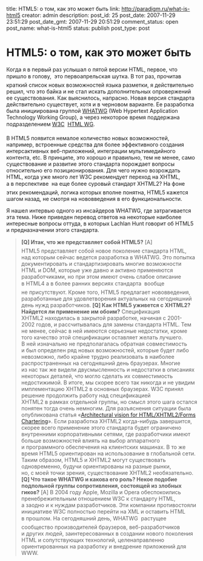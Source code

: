 title: HTML5: о том, как это может быть
link: http://paradigm.ru/what-is-html5
creator: admin
description: 
post_id: 25
post_date: 2007-11-29 23:51:29
post_date_gmt: 2007-11-29 20:51:29
comment_status: open
post_name: what-is-html5
status: publish
post_type: post

# HTML5: о том, как это может быть

Когда я в первый раз услышал о пятой версии HTML, первое, что пришло в голову,  это первоапрельская шутка. В тот раз, прочитав краткий список новых возможностей языка разметки, я действительно решил, что это байка и не стал искать дополнительных опровержений ее существования. Как выяснилось, напрасно. Новая версия стандарта действительно существует, хотя и в черновом варианте. Ее разработка была инициирована группой [WHATWG](http://whatwg.org/) (Web Hypertext Application Technology Working Group), а через некоторое время поддержана подразделением [W3C](http://w3c.org/)  [HTML WG](http://www.w3.org/html/wg/).

В HTML5 появится немалое количество новых возможностей, например, встроенные средства для более эффективного создания интерсактивных веб-приложений, интеграции мультимедийного контента, etc. В принципе, это хорошо и правильно, тем не менее, само существование и развитие этого стандарта порождает вопросы относительно его позиционирования. Для чего нужно возрождать HTML, когда уже много лет W3C рекомендует переход на XHTML, а в перспективе  на еще более суровый стандарт XHTML2? На фоне этих рекомендаций, логика которых вполне понятна, HTML5 кажется шагом назад, не смотря на нововведения в его функциональности.

Я нашел интервью одного из инсайдеров WHATWG, где затрагивается эта тема. Ниже приведен перевод ответов на некоторые наиболее интересные вопросы оттуда, в которых Lachlan Hunt говорит об HTML5 и предназначении этого стандарта.

> **[Q] Итак, что же представляет собой HTML5?** [A] HTML5 представляет собой новое поколение стандарта HTML, над которым сейчас ведется разработка в WHATWG. Это попытка документировать и стандартизировать многие возможности HTML и DOM, которые уже давно и активно применяются разработчиками, но при этом имеют очень слабое описание в HTML4 а в более ранних версиях стандарта  вообще не присутствуют. Кроме того, HTML5 предлагает нововведения, разработанные для удовлетворения актуальных на сегодняшний день нужд разработчиков. **[Q] Как HTML5 уживется с XHTML2? Найдется ли применение им обоим?** Спецификация XHTML2 находилась в закрытой разработке, начиная с 2001-2002 годов, и рассчитывалась для замены стандарта HTML. Тем не менее, сейчас в ней имеются серьезные недостатки, кроме того качество этой спецификации оставляет желать лучшего. В ней изначально не предполагалась обратная совместимость и был определен ряд новых возможностей, которые будет либо невозможно, либо крайне трудно реализовать в наиболее распространенных на сегодняшний день браузерах. Многие из нас так же видели двусмысленность и недостатки в описаниях некоторых деталей, что могло сделать их совместимость недостижимой. В итоге, мы скорее всего так никогда и не увидим имплементацию XHTML2 в основных браузерах. W3C принял решение продолжить работу над спецификацией XHTML2 в рамках отдельной группы, но смысл этого шага остался понятен тогда очень немногим. Для разъяснения ситуации была опубликована статья «[Architectural vision for HTML/XHTML2/Forms Chartering](http://www.w3.org/2007/03/vision)». Если разработка XHTML2 когда-нибудь завершится, скорее всего применение этого стандарта будет ограничено внутренними корпоративными сетями, где разработчики имеют больше возможностей влиять на выбор аппаратного и программного обеспечения на клиентских машинах. В то же время HTML5 ориентирован на использование в глобальной сети. Таким образом, HTML5 и XHTML2 могут существовать одновременно, будучи ориентированы на разные рынки, но, с моей точки зрения, существование XHTML2 необязательно. **[Q] Что такое WHATWG и какова его роль? Некое подобие подпольной группы сопротивления, состоящей из злобных гиков?** [A] В 2004 году Apple, Mozilla и Opera обеспокоились пренебрежительным отношением W3C к стандарту HTML, а заодно и к нуждам разработчиков. Эти компании противостояли инициативе W3C полностью перейти на XML и оставить HTML в прошлом. На сегодняшний день, WHATWG  растущее сообщество производителей браузеров, веб-разработчиков и других людей, заинтересованных в создании нового поколения HTML и сопутствующих технологий, целенаправленно ориентированных на разработку и внедрение приложений для WWW.